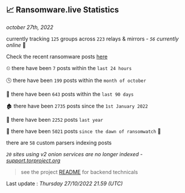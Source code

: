 
## 📈 Ransomware.live Statistics
_october 27th, 2022_

currently tracking `125` groups across `223` relays & mirrors - _`56` currently online_ 📡

Check the recent ransomware posts [here](https://www.ransomware.live/#/recentposts)


⏲ there have been `7` posts within the `last 24 hours`

🕓 there have been `199` posts within the `month of october`

📅 there have been `643` posts within the `last 90 days`

🏚 there have been `2735` posts since the `1st January 2022`

🚀 there have been `2252` posts `last year`

🦕 there have been `5021` posts `since the dawn of ransomwatch` 🐣

there are `58` custom parsers indexing posts

_`20` sites using v2 onion services are no longer indexed - [support.torproject.org](https://support.torproject.org/onionservices/v2-deprecation/)_

> see the project [README](https://github.com/jmousqueton/ransomwatch#readme) for backend technicals



Last update : _Thursday 27/10/2022 21.59 (UTC)_

